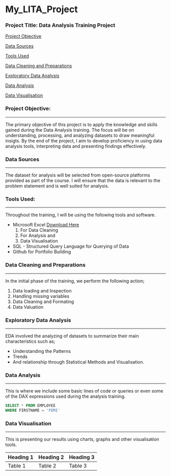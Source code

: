 # My_LITA_Project

### Project Title: Data Analysis Training Project

[Project Objective](#project-overview)

[Data Sources](#data-sources)

[Tools Used](#tools-used)

[Data Cleaning and Preparations](#data-cleaning-and-preparations)

[Exploratory Data Analysis](#exploratory-data-analysis)

[Data Analysis](#data-analysis)

[Data Visualisation](#data-analysis)

### Project Objective: 
---
The primary objective of this project is to apply the knowledge and skills gained during the Data Analysis training. The focus will be on understanding, processing, and analyzing datasets to draw meaningful insigts. By the end of the project, I aim to develop proficiency in using data analysis tools, interpreting data and presenting findings effectively.

### Data Sources
---
The dataset for analysis will be selected from open-source platforms provided as part of the course. I will ensure that the data is relevant to the problem statement and is well suited for analysis.

### Tools Used:
---
Throughout the training, I will be using the following tools and software.

- Microsoft Excel [Download Here](https://www.microsoft.com)
    1. For Data Cleaning
    2. For Analysis and
    3. Data Visualisation
- SQL - Structured Query Language for Querying of Data
- Github for Portfolio Building

### Data Cleaning and Preparations
---
In the initial phase of the training, we perform the following action;
1. Data loading and Inspection
2. Handling missing variables
3. Data Cleaning and Formating
4. Data Valuation

### Exploratory Data Analysis
---
EDA involved the analyzing of datasets to summarize their main characteristics such as;
 - Understanding the Patterns
 - Trends
 - And relationship through Statistical Methods and Visualisation.

### Data Analysis
---
This is where we include some basic lines of code or queries or even some of the DAX expressions used during the analysis training.

```SQL
SELECT * FROM EMPLOYEE
WHERE FIRSTNAME = 'FEMI'
```
### Data Visualisation
---
This is presenting our results using charts, graphs and other visualisation tools.

|Heading 1|Heading 2|Heading 3|
|---------|---------|---------|
|Table 1|Table 2|Table 3|
